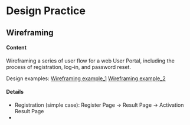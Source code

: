 # Design Practice

## Wireframing

#### Content
Wireframing a series of user flow for a web User Portal, including the process of registration, log-in, and password reset.

Design examples:
[Wireframing example_1](https://raw.githubusercontent.com/JialingJia/Interaction-Design-Tools/master/images/Wireframing%20example_1%403x.png)
[Wireframing example_2](https://raw.githubusercontent.com/JialingJia/Interaction-Design-Tools/master/images/Wireframing%20example_2%403x.png)

#### Details
- Registration (simple case): Register Page -> Result Page -> Activation Result Page
-
